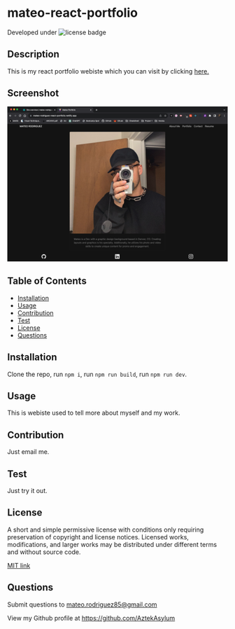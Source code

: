 # mateo-react-portfolio

Developed under ![license badge](https://img.shields.io/badge/License-MIT-blue.svg)

## Description

This is my react portfolio webiste which you can visit by clicking [here.](https://mateo-rodriguez-react-portfolio.netlify.app/)

## Screenshot

![screenshot](./MateoReactDeployed.png)

## Table of Contents

- [Installation](#installation)
- [Usage](#usage)
- [Contribution](#contribution)
- [Test](#test)
- [License](#license)
- [Questions](#questions)

## Installation

Clone the repo, run `npm i`, run `npm run build`, run `npm run dev`.

## Usage

This is webiste used to tell more about myself and my work.

## Contribution

Just email me.

## Test

Just try it out.

## License

A short and simple permissive license with conditions only requiring preservation of copyright and license notices. Licensed works, modifications, and larger works may be distributed under different terms and without source code.

[MIT link](https://choosealicense.com/licenses/mit/)

## Questions

Submit questions to mateo.rodriguez85@gmail.com

View my Github profile at https://github.com/AztekAsylum
